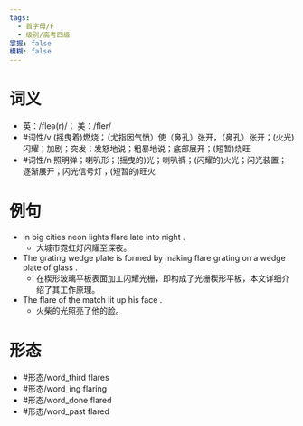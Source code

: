 ```yaml
---
tags:
  - 首字母/F
  - 级别/高考四级
掌握: false
模糊: false
---
```

# 词义
- 英：/fleə(r)/； 美：/fler/
- #词性/v  (摇曳着)燃烧；（尤指因气愤）使（鼻孔）张开，（鼻孔）张开；(火光)闪耀；加剧；突发；发怒地说；粗暴地说；底部展开；(短暂)烧旺
- #词性/n  照明弹；喇叭形；(摇曳的)光；喇叭裤；(闪耀的)火光；闪光装置；逐渐展开；闪光信号灯；(短暂的)旺火
# 例句
- In big cities neon lights flare late into night .
	- 大城市霓虹灯闪耀至深夜。
- The grating wedge plate is formed by making flare grating on a wedge plate of glass .
	- 在楔形玻璃平板表面加工闪耀光栅，即构成了光栅楔形平板，本文详细介绍了其工作原理。
- The flare of the match lit up his face .
	- 火柴的光照亮了他的脸。
# 形态
- #形态/word_third flares
- #形态/word_ing flaring
- #形态/word_done flared
- #形态/word_past flared
